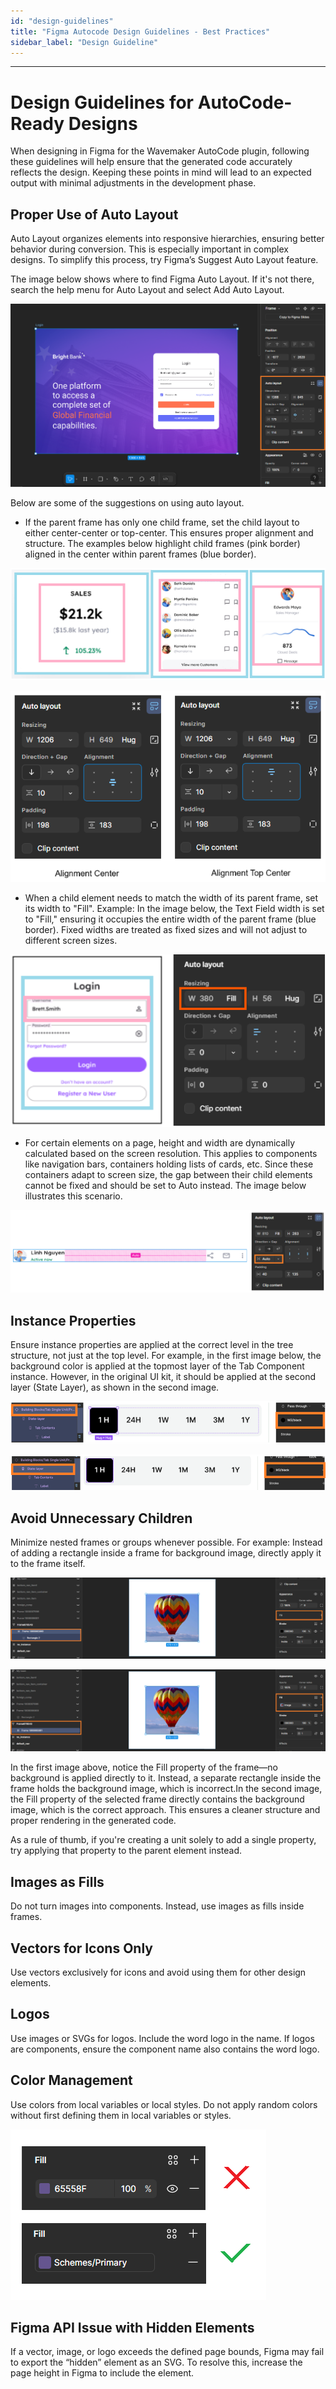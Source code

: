```yaml
---
id: "design-guidelines"
title: "Figma Autocode Design Guidelines - Best Practices"
sidebar_label: "Design Guideline"
---
```

---
# Design Guidelines for AutoCode-Ready Designs

When designing in Figma for the Wavemaker AutoCode plugin, following these guidelines will help ensure that the generated code accurately reflects the design. Keeping these points in mind will lead to an expected output with minimal adjustments in the development phase.

## Proper Use of Auto Layout

Auto Layout organizes elements into responsive hierarchies, ensuring better behavior during conversion. This is especially important in complex designs. To simplify this process, try Figma’s Suggest Auto Layout feature.

The image below shows where to find Figma Auto Layout. If it's not there, search the   help menu for Auto Layout and select Add Auto Layout.

![finding auto layout in figma canvas](/learn/assets/find_autolayout.png)

Below are some of the suggestions on using auto layout.

* If the parent frame has only one child frame, set the child layout to either center-center or top-center. This ensures proper alignment and structure. The examples below highlight child frames (pink border) aligned in the center within parent frames (blue border).

![examples of single child alignment inside frame with auto layout](/learn/assets/one_child.png)

![prefered alignments for single child frames](/learn/assets/alignment_center_top.png)

* When a child element needs to match the width of its parent frame, set its width to "Fill". Example: In the image below, the Text Field width is set to "Fill," ensuring it occupies the entire width of the parent frame (blue border). Fixed widths are treated as fixed sizes and will not adjust to different screen sizes.

![fill width example](/learn/assets/form_fill_width.png)

* For certain elements on a page, height and width are dynamically calculated based on the screen resolution. This applies to components like navigation bars, containers holding lists of cards, etc. Since these containers adapt to screen size, the gap between their child elements cannot be fixed and should be set to Auto instead. The image below illustrates this scenario.

![fill width example](/learn/assets/auto_exmpl.png)

## Instance Properties

Ensure instance properties are applied at the correct level in the tree structure, not just at the top level. 
For example, in the first image below, the background color is applied at the topmost layer of the Tab Component instance. However, in the original UI kit, it should be applied at the second layer (State Layer), as shown in the second image.

![example of incorrect application of instance property](/learn/assets/properties_wrong_border.png)

![example of correct application of instance property](/learn/assets/properties_right_border.png)

## Avoid Unnecessary Children
Minimize nested frames or groups whenever possible. For example: Instead of adding a rectangle inside a frame for background image, directly apply it to the frame itself. 

![example of unnecessary child element](/learn/assets/nested_child_wrong.png)

![example of how to avoid unnecessary child element](/learn/assets/nested_child_right.png)

In the first image above, notice the Fill property of the frame—no background is applied directly to it. Instead, a separate rectangle inside the frame holds the background image, which is incorrect.In the second image, the Fill property of the selected frame directly contains the background image, which is the correct approach. This ensures a cleaner structure and proper rendering in the generated code.

As a rule of thumb, if you're creating a unit solely to add a single property, try applying that property to the parent element instead.

## Images as Fills

Do not turn images into components. Instead, use images as fills inside frames.

## Vectors for Icons Only

Use vectors exclusively for icons and avoid using them for other design elements.

## Logos

Use images or SVGs for logos. Include the word logo in the name. If logos are components, ensure the component name also contains the word logo.

## Color Management

Use colors from local variables or local styles. Do not apply random colors without first defining them in local variables or styles.

![example correct way of using colors](/learn/assets/proper_use_color.png)

## Figma API Issue with Hidden Elements

If a vector, image, or logo exceeds the defined page bounds, Figma may fail to export the “hidden” element as an SVG. To resolve this, increase the page height in Figma to include the element.






